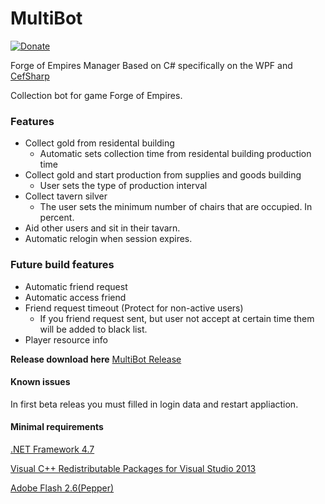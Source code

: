 # MultiBot
[![Donate](https://img.shields.io/badge/Donate-PayPal-green.svg)](https://www.paypal.com/cgi-bin/webscr?cmd=_donations&business=VX28FMAVDBV9E&lc=CZ&item_name=Inferius&item_number=FoE%20Bot&currency_code=USD&bn=PP%2dDonationsBF%3abtn_donate_SM%2egif%3aNonHosted)

Forge of Empires Manager
Based on C# specifically on the WPF and [CefSharp](https://github.com/cefsharp/CefSharp)

Collection bot for game Forge of Empires.

### Features
* Collect gold from residental building
  * Automatic sets collection time from residental building production time
* Collect gold and start production from supplies and goods building
  * User sets the type of production interval
* Collect tavern silver
  * The user sets the minimum number of chairs that are occupied. In percent.
* Aid other users and sit in their tavarn.
* Automatic relogin when session expires.

### Future build features
* Automatic friend request
* Automatic access friend
* Friend request timeout (Protect for non-active users)
  * If you friend request sent, but user not accept at certain time them will be added to black list.
* Player resource info

**Release download here**
[MultiBot Release](http://dl.michalosoft.cz/subdomains/dl/MultiBot/Release/)

#### Known issues
In first beta releas you must filled in login data and restart appliaction.

#### Minimal requirements
[.NET Framework 4.7](https://www.microsoft.com/en-us/download/details.aspx?id=55170)

[Visual C++ Redistributable Packages for Visual Studio 2013](http://www.microsoft.com/en-us/download/details.aspx?id=40784)

[Adobe Flash 2.6(Pepper)](http://dl.michalosoft.cz/subdomains/dl/MultiBot/Release/flashplayer26pp_fa_install.exe)
